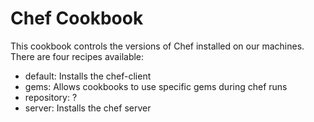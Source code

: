 # Chef Cookbook

This cookbook controls the versions of Chef installed on our machines. There are
four recipes available:

* default: Installs the chef-client
* gems: Allows cookbooks to use specific gems during chef runs
* repository: ?
* server: Installs the chef server
